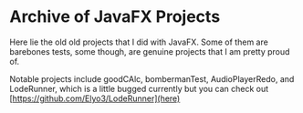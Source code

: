 # Archive of JavaFX Projects

Here lie the old old projects that I did with JavaFX. Some of them are barebones tests, some though, are genuine projects that I am pretty proud of.

Notable projects include goodCAlc, bombermanTest, AudioPlayerRedo, and LodeRunner, which is a little bugged currently but you can check out [https://github.com/Elyo3/LodeRunner](here)

